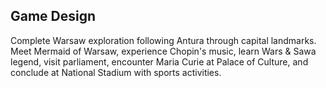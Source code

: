 ## Game Design

Complete Warsaw exploration following Antura through capital landmarks. Meet Mermaid of Warsaw, experience Chopin's music, learn Wars & Sawa legend, visit parliament, encounter Maria Curie at Palace of Culture, and conclude at National Stadium with sports activities.
